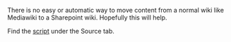 There is no easy or automatic way to move content from a normal wiki like Mediawiki to a Sharepoint wiki. Hopefully this will help.

Find the [script](http://code.google.com/p/wiki-to-sharepoint/source/browse/mediawiki_to_sharepoint_convert.php) under the Source tab.